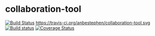 # collaboration-tool

[![Build Status](https://semaphoreci.com/api/v1/projects/c68deb72-05dc-4709-aad5-6c50fb92029b/543967/badge.svg)](https://semaphoreci.com/anbestephen/collaboration-tool)
https://travis-ci.org/anbestephen/collaboration-tool.svg
[![Build status](https://ci.appveyor.com/api/projects/status/6wodf4ve9p2rbhga/branch/master?svg=true)](https://ci.appveyor.com/project/AmbasagerDebretsion/collaboration-tool/branch/master)
[![Coverage Status](https://coveralls.io/repos/anbestephen/collaboration-tool/badge.svg?branch=master&service=github)](https://coveralls.io/github/anbestephen/collaboration-tool?branch=master)
